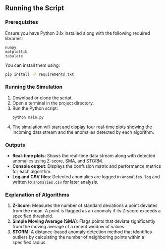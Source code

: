 ## Running the Script

### Prerequisites
Ensure you have Python 3.1x installed along with the following required libraries:
```
numpy
matplotlib
tabulate
```
You can install them using:
```bash
pip install -r requirements.txt
```

### Running the Simulation
1. Download or clone the script.
2. Open a terminal in the project directory.
3. Run the Python script:
   ```bash
   python main.py
   ```
4. The simulation will start and display four real-time plots showing the incoming data stream and the anomalies detected by each algorithm.

### Outputs

- **Real-time plots**: Shows the real-time data stream along with detected anomalies using Z-score, SMA, and STORM.
- **Console output**: Displays the confusion matrix and performance metrics for each algorithm.
- **Log and CSV files**: Detected anomalies are logged in `anomalies.log` and written to `anomalies.csv` for later analysis.

### Explanation of Algorithms
1. **Z-Score**: Measures the number of standard deviations a point deviates from the mean. A point is flagged as an anomaly if its Z-score exceeds a specified threshold.
2. **Simple Moving Average (SMA)**: Flags points that deviate significantly from the moving average of a recent window of values.
3. **STORM**: A distance-based anomaly detection method that identifies outliers by calculating the number of neighboring points within a specified radius.
